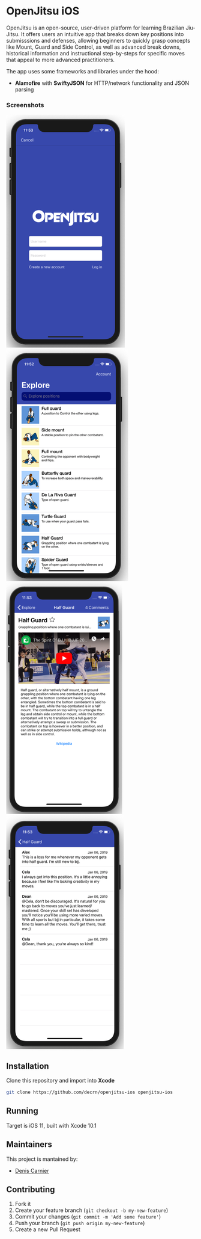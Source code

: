 # OpenJitsu iOS

OpenJitsu is an open-source, user-driven platform for learning Brazilian Jiu-Jitsu. It offers users an intuitive app that breaks down key positions into submisssions and defenses, allowing beginners to quickly grasp concepts like Mount, Guard and Side Control, as well as advanced break downs, historical information and instructional step-by-steps for specific moves that appeal to more advanced practitioners.

The app uses some frameworks and libraries under the hood:

* **Alamofire** with **SwiftyJSON** for HTTP/network functionality and JSON parsing

### Screenshots

![Login view](/showcase/login.png)
![Master view](/showcase/master.png)
![Detail view](/showcase/detail.png)
![Comments view](/showcase/comments.png)

## Installation

Clone this repository and import into **Xcode**
```bash
git clone https://github.com/decrn/openjitsu-ios openjitsu-ios
```


## Running

Target is iOS 11, built with Xcode 10.1

## Maintainers

This project is mantained by:
* [Denis Carnier](http://github.com/decrn)


## Contributing

1. Fork it
2. Create your feature branch (`git checkout -b my-new-feature`)
3. Commit your changes (`git commit -m 'Add some feature'`)
5. Push your branch (`git push origin my-new-feature`)
6. Create a new Pull Request
